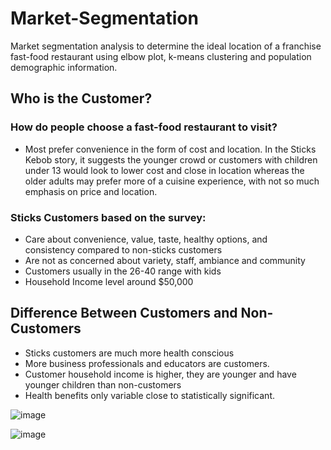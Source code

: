 # Market-Segmentation
Market segmentation analysis to determine the ideal location of a franchise fast-food restaurant using elbow plot, k-means clustering and population demographic information.


## Who is the Customer?

### How do people choose a fast-food restaurant to visit?
 - Most prefer convenience in the form of cost and location. In the Sticks Kebob story, it suggests the younger crowd or customers with children under 13 would look to lower cost and close in location whereas the older adults may prefer more of a cuisine experience, with not so much emphasis on price and location.

### Sticks Customers based on the survey:
 - Care about convenience, value, taste, healthy options, and consistency compared to non-sticks customers
 - Are not as concerned about variety, staff, ambiance and community
 - Customers usually in the 26-40 range with kids
 - Household Income level around $50,000


## Difference Between Customers and Non-Customers

 - Sticks customers are much more health conscious
 - More business professionals and educators are customers.
 - Customer household income is higher, they are younger and have younger children than non-customers
 - Health benefits only variable close to statistically significant.

![image](https://user-images.githubusercontent.com/94664740/226770840-07e0b1ea-332b-4c97-8d72-b69e878ca7e4.png)

![image](https://user-images.githubusercontent.com/94664740/226770974-0f2d1077-3a6f-4906-8008-0c5667bcd979.png)
